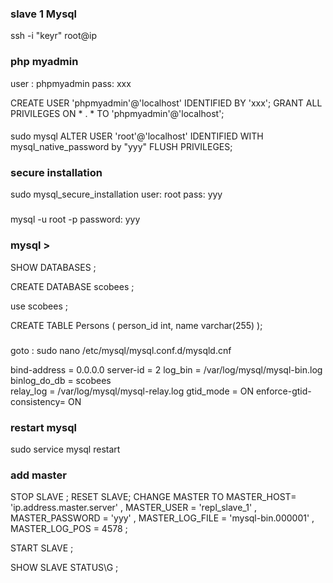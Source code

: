 


### slave 1 Mysql
ssh -i "keyr" root@ip



### php myadmin 
user : phpmyadmin
pass: xxx

CREATE USER 'phpmyadmin'@'localhost' IDENTIFIED BY 'xxx';
GRANT ALL PRIVILEGES ON * . * TO 'phpmyadmin'@'localhost';



####
sudo mysql
ALTER USER 'root'@'localhost' IDENTIFIED WITH mysql_native_password by "yyy"
FLUSH PRIVILEGES;


### secure installation
sudo mysql_secure_installation
user: root
pass: yyy

###
mysql -u root -p
password: yyy




### mysql >

SHOW DATABASES ;

CREATE DATABASE scobees ;

use scobees ;

CREATE TABLE Persons (
  person_id int,
  name varchar(255)
);


###
goto : sudo nano /etc/mysql/mysql.conf.d/mysqld.cnf

bind-address            = 0.0.0.0
server-id               = 2
log_bin                 = /var/log/mysql/mysql-bin.log
binlog_do_db            = scobees                 
relay_log               = /var/log/mysql/mysql-relay.log
gtid_mode               = ON
enforce-gtid-consistency= ON

### restart mysql
sudo service mysql restart



### add master

STOP SLAVE ;
RESET SLAVE;
CHANGE MASTER TO  MASTER_HOST= 'ip.address.master.server' , 
                  MASTER_USER = 'repl_slave_1' ,
                  MASTER_PASSWORD = 'yyy' , 
                  MASTER_LOG_FILE = 'mysql-bin.000001' , 
                  MASTER_LOG_POS = 4578 ;

START SLAVE ;

SHOW SLAVE STATUS\G ;

